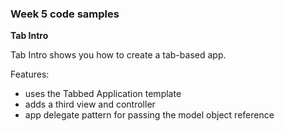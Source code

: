 ### Week 5 code samples

**Tab Intro**

Tab Intro shows you how to create a tab-based app. 

Features:
- uses the Tabbed Application template
- adds a third view and controller
- app delegate pattern for passing the model object reference
